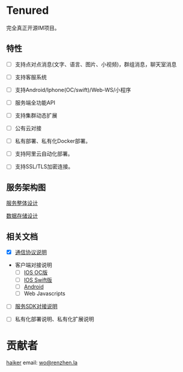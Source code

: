 # Tenured

完全真正开源IM项目。



## 特性

- [ ] 支持点对点消息(文字、语言、图片、小视频)，群组消息，聊天室消息

- [ ] 支持客服系统

- [ ] 支持Android/Iphone(OC/swift)/Web-WS/小程序

- [ ] 服务端全功能API

- [ ] 支持集群动态扩展

- [ ] 公有云对接

- [ ] 私有部署、私有化Docker部署。

- [ ] 支持阿里云自动化部署。

- [ ] 支持SSL/TLS加密连接。
  


## 服务架构图

[服务整体设计](https://www.processon.com/view/link/5c754bbde4b08a7683d06b09)

[数据存储设计](https://www.processon.com/view/link/5c77c254e4b0168e41feede3)


## 相关文档

- [x] [通信协议说明](https://github.com/ihaiker/tenured/blob/master/docs/zh/protocol.md)
- 客户端对接说明
   - [ ] [IOS OC版](https://github.com/ihaiker/tenured/blob/master/docs/zh/client/ios-oc.md)
   - [ ] [IOS Swift版](https://github.com/ihaiker/tenured/blob/master/docs/zh/client/ios-swift.md)
   - [ ] [Android](https://github.com/ihaiker/tenured/blob/master/docs/zh/client/android.md)
   - [ ] Web Javascripts
- [ ] [服务SDK对接说明](https://github.com/ihaiker/tenured/blob/master/docs/zh/restapi.md)

- [ ] 私有化部署说明、私有化扩展说明

# 贡献者

[haiker](https://github.com/ihaiker) email: [wo@renzhen.la](mailto:wo@renzhen.la)





